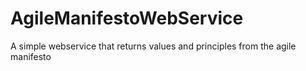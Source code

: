 # AgileManifestoWebService
A simple webservice that returns values and principles from the agile manifesto
